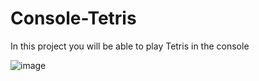 # Console-Tetris

In this project you will be able to play Tetris in the console

![image](https://user-images.githubusercontent.com/80702802/146183495-d5025710-d202-449c-bd45-86f5ffb3349a.png)
